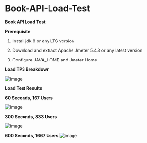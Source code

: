 # Book-API-Load-Test

**Book API Load Test**

**Prerequisite**

1. Install jdk 8 or any LTS version

2. Download and extract Apache Jmeter 5.4.3 or any latest version

3. Configure JAVA_HOME and Jmeter Home

**Load TPS Breakdown**

![image](https://user-images.githubusercontent.com/45478777/176924637-81c3eace-fc68-458e-9843-bbe8ec5a66d1.png)

**Load Test Results**

**60 Seconds, 167 Users**

![image](https://user-images.githubusercontent.com/45478777/176924696-688c01a2-9a3f-4173-8fef-3eef85fa0491.png)

**300 Seconds, 833 Users**

![image](https://github.com/Tanveerrifu/Book-API-Load-Test/assets/47789876/9a51b659-bc44-48f6-9c61-1ce0764fee7a)

**600 Seconds, 1667 Users**
![image](https://github.com/Tanveerrifu/Book-API-Load-Test/assets/47789876/ed4b4bb4-d82e-437f-a581-b5fbb8a37e4d)

